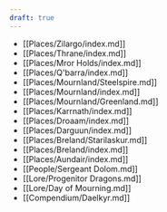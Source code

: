 ```yaml
---
draft: true
---
```

- [[Places/Zilargo/index.md]]
- [[Places/Thrane/index.md]]
- [[Places/Mror Holds/index.md]]
- [[Places/Q'barra/index.md]]
- [[Places/Mournland/Steelspire.md]]
- [[Places/Mournland/index.md]]
- [[Places/Mournland/Greenland.md]]
- [[Places/Karrnath/index.md]]
- [[Places/Droaam/index.md]]
- [[Places/Darguun/index.md]]
- [[Places/Breland/Starilaskur.md]]
- [[Places/Breland/index.md]]
- [[Places/Aundair/index.md]]
- [[People/Sergeant Dolom.md]]
- [[Lore/Progenitor Dragons.md]]
- [[Lore/Day of Mourning.md]]
- [[Compendium/Daelkyr.md]]